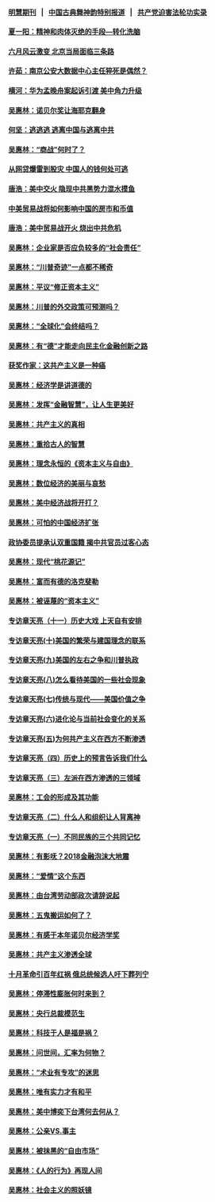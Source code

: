 #### [明慧期刊](https://github.com/gfw-breaker/mh-qikan) &nbsp;&nbsp;|&nbsp;&nbsp; [中国古典舞神韵特别报道](https://github.com/gfw-breaker/mh-news/blob/master/shenyun.md?t=07120435) &nbsp;&nbsp;|&nbsp;&nbsp; [共产党迫害法轮功实录](https://github.com/gfw-breaker/mh-news/blob/master/README.md?t=07120435)  

#### [夏一阳：精神和肉体灭绝的手段—转化洗脑](../pages/nsc423/n11368250.md?t=07120435) 

#### [六月风云激变 北京当局面临三条路](../pages/nsc423/n11313668.md?t=07120435) 

#### [许茹：南京公安大数据中心主任猝死是偶然？](../pages/nsc423/n11064744.md?t=07120435) 

#### [横河：华为孟晚舟案起诉引渡 美中角力升级](../pages/nsc423/n11027230.md?t=07120435) 

#### [吴惠林：诺贝尔奖让海耶克翻身](../pages/nsc423/n10890049.md?t=07120435) 

#### [何坚：逃逃逃 逃离中国与逃离中共](../pages/nsc423/n10592891.md?t=07120435) 

#### [吴惠林：“商战”何时了？](../pages/nsc423/n10573558.md?t=07120435) 

#### [从网贷爆雷到股灾 中国人的钱何处可逃](../pages/nsc423/n10572800.md?t=07120435) 

#### [唐浩：美中交火 隐现中共黑势力混水摸鱼](../pages/nsc423/n10544040.md?t=07120435) 

#### [中美贸易战将如何影响中国的房市和币值](../pages/nsc423/n10543697.md?t=07120435) 

#### [唐浩：美中贸易战开火 烧出中共危机](../pages/nsc423/n10540126.md?t=07120435) 

#### [吴惠林：企业家是否应负较多的“社会责任”](../pages/nsc423/n10535022.md?t=07120435) 

#### [吴惠林：“川普奇迹”一点都不稀奇](../pages/nsc423/n10512808.md?t=07120435) 

#### [吴惠林：平议“修正资本主义”](../pages/nsc423/n10495724.md?t=07120435) 

#### [吴惠林：川普的外交政策可预测吗？](../pages/nsc423/n10462387.md?t=07120435) 

#### [吴惠林：“全球化”会终结吗？](../pages/nsc423/n10452838.md?t=07120435) 

#### [吴惠林：有“德”才能走向民主化金融创新之路](../pages/nsc423/n10432292.md?t=07120435) 

#### [获奖作家：这共产主义是一种癌](../pages/nsc423/n10431541.md?t=07120435) 

#### [吴惠林：经济学是讲道德的](../pages/nsc423/n10398014.md?t=07120435) 

#### [吴惠林：发挥“金融智慧”，让人生更美好](../pages/nsc423/n10375019.md?t=07120435) 

#### [吴惠林：共产主义的真相](../pages/nsc423/n10351394.md?t=07120435) 

#### [吴惠林：重拾古人的智慧](../pages/nsc423/n10337691.md?t=07120435) 

#### [吴惠林：理念永恒的《资本主义与自由》](../pages/nsc423/n10316274.md?t=07120435) 

#### [吴惠林：数位经济的美丽与哀愁](../pages/nsc423/n10292946.md?t=07120435) 

#### [吴惠林：美中经济战将开打？](../pages/nsc423/n10258825.md?t=07120435) 

#### [吴惠林：可怕的中国经济扩张](../pages/nsc423/n10219147.md?t=07120435) 

#### [政协委员提承认双重国籍 揭中共官员过客心态](../pages/nsc423/n10208809.md?t=07120435) 

#### [吴惠林：现代“桃花源记”](../pages/nsc423/n10185234.md?t=07120435) 

#### [吴惠林：富而有德的洛克斐勒](../pages/nsc423/n10142264.md?t=07120435) 

#### [吴惠林：被诬蔑的“资本主义”](../pages/nsc423/n10124816.md?t=07120435) 

#### [专访章天亮（十一）历史大戏 上天自有安排](../pages/nsc423/n10094905.md?t=07120435) 

#### [专访章天亮(十)美国的繁荣与建国理念的联系](../pages/nsc423/n10094899.md?t=07120435) 

#### [专访章天亮(九)美国的左右之争和川普执政](../pages/nsc423/n10094889.md?t=07120435) 

#### [专访章天亮(八)怎么看待美国的一些社会现象](../pages/nsc423/n10094857.md?t=07120435) 

#### [专访章天亮(七)传统与现代——美国价值之争](../pages/nsc423/n10093140.md?t=07120435) 

#### [专访章天亮(六)进化论与当前社会变化的关系](../pages/nsc423/n10092036.md?t=07120435) 

#### [专访章天亮(五)为何共产主义在西方不断渗透](../pages/nsc423/n10083620.md?t=07120435) 

#### [专访章天亮（四）历史上的预言告诉我们什么](../pages/nsc423/n10083606.md?t=07120435) 

#### [专访章天亮（三）左派在西方渗透的三领域](../pages/nsc423/n10081115.md?t=07120435) 

#### [吴惠林：工会的形成及其功能](../pages/nsc423/n10080633.md?t=07120435) 

#### [专访章天亮（二）什么人和组织让人背离神](../pages/nsc423/n10076637.md?t=07120435) 

#### [专访章天亮（一）不同民族的三个共同记忆](../pages/nsc423/n10074188.md?t=07120435) 

#### [吴惠林：有影呒？2018金融泡沫大地震](../pages/nsc423/n10040534.md?t=07120435) 

#### [吴惠林：“爱情”这个东西](../pages/nsc423/n10019423.md?t=07120435) 

#### [吴惠林：由台湾劳动部政次请辞说起](../pages/nsc423/n9979679.md?t=07120435) 

#### [吴惠林：五鬼搬运如何了？](../pages/nsc423/n9925338.md?t=07120435) 

#### [吴惠林：有感于本年诺贝尔经济学奖](../pages/nsc423/n9871883.md?t=07120435) 

#### [吴惠林：共产主义渗透全球](../pages/nsc423/n9812748.md?t=07120435) 

#### [十月革命引百年红祸 俄总统候选人吁下葬列宁](../pages/nsc423/n9810182.md?t=07120435) 

#### [吴惠林：停滞性膨胀何时来到？](../pages/nsc423/n9764136.md?t=07120435) 

#### [吴惠林：央行总裁模范生](../pages/nsc423/n9728134.md?t=07120435) 

#### [吴惠林：科技于人是福是祸？](../pages/nsc423/n9672982.md?t=07120435) 

#### [吴惠林：问世间，汇率为何物？](../pages/nsc423/n9621788.md?t=07120435) 

#### [吴惠林：“术业有专攻”的迷思](../pages/nsc423/n9580363.md?t=07120435) 

#### [吴惠林：唯有实力才有和平](../pages/nsc423/n9529599.md?t=07120435) 

#### [吴惠林：美中博奕下台湾何去何从？](../pages/nsc423/n9483598.md?t=07120435) 

#### [吴惠林：公亲VS.事主](../pages/nsc423/n9425637.md?t=07120435) 

#### [吴惠林：被抹黑的“自由市场”](../pages/nsc423/n9351545.md?t=07120435) 

#### [吴惠林：《人的行为》再现人间](../pages/nsc423/n9296339.md?t=07120435) 

#### [吴惠林：社会主义的照妖镜](../pages/nsc423/n9243460.md?t=07120435) 

